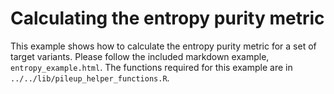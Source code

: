 # Calculating the entropy purity metric

This example shows how to calculate the entropy purity metric for a set of target variants. Please follow the included markdown example, `entropy_example.html`.
The functions required for this example are in `../../lib/pileup_helper_functions.R`.